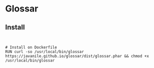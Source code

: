 # Glossar





## Install

```


# Install on Dockerfile
RUN curl -so /usr/local/bin/glossar https://javanile.github.io/glossar/dist/glossar.phar && chmod +x /usr/local/bin/glossar
```
